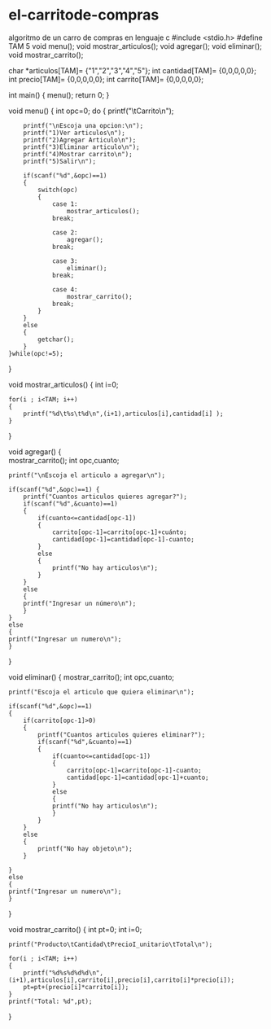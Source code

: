 # el-carritode-compras
algoritmo de un carro  de compras en lenguaje c 
#include <stdio.h>
#define TAM 5
void menu();
void mostrar_articulos();
void agregar();
void eliminar();
void mostrar_carrito();


char *articulos[TAM]= {"1","2","3","4","5"};
int cantidad[TAM]= {0,0,0,0,0};
int precio[TAM]= {0,0,0,0,0};
int carrito[TAM]= {0,0,0,0,0};


int main()
{
    menu();
    return 0;
}


void menu() 
{
    int opc=0;
     do
	 {
        printf("\tCarrito\n");

        printf("\nEscoja una opcion:\n");
        printf("1)Ver articulos\n");
        printf("2)Agregar Articulo\n");
        printf("3)Eliminar articulo\n");
        printf("4)Mostrar carrito\n");
        printf("5)Salir\n");
        
        if(scanf("%d",&opc)==1)
		{
            switch(opc) 
			{
            	case 1:
                	mostrar_articulos();
                break;
                
            	case 2:
                	agregar();
                break;
            
				case 3:
                	eliminar();
                break;
            	
				case 4:
                	mostrar_carrito();
                break;        
            }
		}
		else
		{
			getchar();
		}		
    }while(opc!=5);
}


void mostrar_articulos() 
{
    int i=0;
    
    for(i ; i<TAM; i++) 
	{
        printf("%d\t%s\t%d\n",(i+1),articulos[i],cantidad[i] );
    }
}


void agregar() 
{   
    mostrar_carrito();
    int opc,cuanto;
    
    printf("\nEscoja el articulo a agregar\n");
    
    if(scanf("%d",&opc)==1) {
        printf("Cuantos articulos quieres agregar?");
        if(scanf("%d",&cuanto)==1) 
		{
            if(cuanto<=cantidad[opc-1]) 
			{
                carrito[opc-1]=carrito[opc-1]+cuánto;
                cantidad[opc-1]=cantidad[opc-1]-cuanto;
            }
            else
            {
            	printf("No hay articulos\n");
			}
        }
        else
		{
        printf("Ingresar un número\n");
        }
    }
    else
    {
    printf("Ingresar un numero\n");
    }
}


void eliminar() 
{
    mostrar_carrito();
    int opc,cuanto;
    
    printf("Escoja el articulo que quiera eliminar\n");
    
    if(scanf("%d",&opc)==1) 
	{
		if(carrito[opc-1]>0)
		{
        	printf("Cuantos articulos quieres eliminar?");
        	if(scanf("%d",&cuanto)==1) 
			{
            	if(cuanto<=cantidad[opc-1]) 
				{
                	carrito[opc-1]=carrito[opc-1]-cuanto;
                	cantidad[opc-1]=cantidad[opc-1]+cuanto;
            	}
            	else
            	{
            	printf("No hay articulos\n");
            	}
        	}
        }
        else
        {
			printf("No hay objeto\n");	
        }
        
    }
    else
    {
    printf("Ingresar un numero\n");
    }
}


void mostrar_carrito() 
{
    int pt=0;
    int i=0;
    
    printf("Producto\tCantidad\tPrecioI_unitario\tTotal\n");
    
    for(i ; i<TAM; i++) 
	{
        printf("%d%s%d%d%d\n",(i+1),articulos[i],carrito[i],precio[i],carrito[i]*precio[i]);
        pt=pt+(precio[i]*carrito[i]);
    }
    printf("Total: %d",pt);
}
